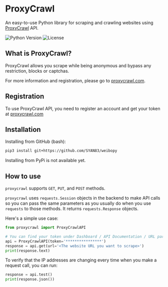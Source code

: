 # ProxyCrawl

An easy-to-use Python library for scraping and crawling websites using [ProxyCrawl](https://proxycrawl.com) API.

![Python Version](https://img.shields.io/pypi/pyversions/Django.svg)
![License](https://img.shields.io/github/license/mashape/apistatus.svg)

## What is ProxyCrawl?

ProxyCrawl allows you scrape while being anonymous and bypass any restriction, blocks or captchas. 

For more information and registration, please go to [proxycrawl.com](https://proxycrawl.com/).

## Registration

To use ProxyCrawl API, you need to register an account and get your token at [proxycrawl.com](https://proxycrawl.com/)

## Installation

Installing from GitHub (bash):

```bash
pip3 install git+https://github.com/SYAN83/weibopy
```

Installing from PyPi is not available yet.

## How to use

`proxycrawl` supports `GET`, `PUT`, and `POST` methods.
 
`proxycrawl` uses `requests.Session` objects in the backend to make API calls so you can pass the same parameters as you usually do when you use `requests` to those methods. It returns `requests.Response` objects.

Here's a simple use case:


```python
from proxycrawl import ProxyCrawlAPI

# You can find your token under Dashboard / API Documentation / URL parameters at proxycrawl.com after registration
api = ProxyCrawlAPI(token='****************')
response = api.get(url='<The website URL you want to scrape>')
print(response.text)

```

To verify that the IP addresses are changing every time when you make a request call, you can run:

```python
response = api.test()
print(response.json())
```
